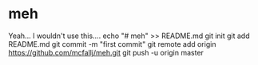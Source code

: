 # meh
Yeah... I wouldn't use this....
echo "# meh" >> README.md
git init
git add README.md
git commit -m "first commit"
git remote add origin https://github.com/mcfallj/meh.git
git push -u origin master
